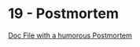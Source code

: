 # 19 - Postmortem
[Doc File with a humorous Postmortem](https://docs.google.com/document/d/1kkyy08qGHZlzxhjFYVlm7p0ykfLko5Xh2xAVzpQjumI/edit?usp=drivesdk)
